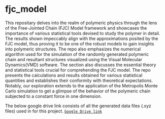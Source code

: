 # fjc_model

This repositary delves into the realm of polymeric physics through the lens of the Free-Jointed Chain (FJC) Model framework and showcases the importance of various statistical tools devised to study the polymer in detail. The results shown impeccably align with the approximations posited by the FJC model, thus proving it to be one of the robust models to gain insights into polymeric structures. The repo also emphasizes the numerical algorithm used for the simulation of the randomly generated polymeric chain and resultant structures visualized using the Visual Molecular Dynamics(VMD) software. The section also discusses the essential theory and statistical tools crucial for comprehending the FJC model. The repo presents the calculations and results obtained for various statistical quantities and establishes their conformity with theoretical expectations. Notably, our exploration extends to the application of the Metropolis Monte Carlo simulation to get a glimpse of the behavior of the polymeric chain subjected to a constant force in one dimension.

The below google drive link consists of all the generated data files (.xyz files) used in for this project.
[`Google Drive link`](https://drive.google.com/file/d/1fly1np3X3f32OsKyADe46P72BfBllfjm/view?usp=sharing)
